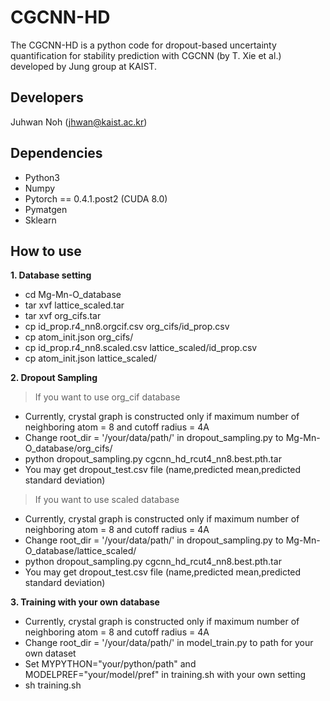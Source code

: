 # CGCNN-HD
The CGCNN-HD is a python code for dropout-based uncertainty quantification for stability prediction with CGCNN (by T. Xie et al.) developed by Jung group at KAIST.

Developers
----------
Juhwan Noh (jhwan@kaist.ac.kr)

Dependencies
------------
-  Python3
-  Numpy
-  Pytorch == 0.4.1.post2 (CUDA 8.0)
-  Pymatgen
-  Sklearn

How to use
------------
**1. Database setting**
- cd Mg-Mn-O_database   
- tar xvf lattice_scaled.tar   
- tar xvf org_cifs.tar   
- cp id_prop.r4_nn8.orgcif.csv org_cifs/id_prop.csv    
- cp atom_init.json org_cifs/    
- cp id_prop.r4_nn8.scaled.csv lattice_scaled/id_prop.csv    
- cp atom_init.json lattice_scaled/     

**2. Dropout Sampling**
> If you want to use org_cif database      
- Currently, crystal graph is constructed only if maximum number of neighboring atom = 8 and cutoff radius = 4A        
- Change root_dir = '/your/data/path/' in dropout_sampling.py to Mg-Mn-O_database/org_cifs/    
- python dropout_sampling.py cgcnn_hd_rcut4_nn8.best.pth.tar       
- You may get dropout_test.csv file (name,predicted mean,predicted standard deviation)         

> If you want to use scaled database                    
- Currently, crystal graph is constructed only if maximum number of neighboring atom = 8 and cutoff radius = 4A
- Change root_dir = '/your/data/path/' in dropout_sampling.py to Mg-Mn-O_database/lattice_scaled/    
- python dropout_sampling.py cgcnn_hd_rcut4_nn8.best.pth.tar       
- You may get dropout_test.csv file (name,predicted mean,predicted standard deviation)         

**3. Training with your own database**
- Currently, crystal graph is constructed only if maximum number of neighboring atom = 8 and cutoff radius = 4A              
- Change root_dir = '/your/data/path/' in model_train.py to path for your own dataset        
- Set MYPYTHON="your/python/path" and MODELPREF="your/model/pref" in training.sh with your own setting         
- sh training.sh         
